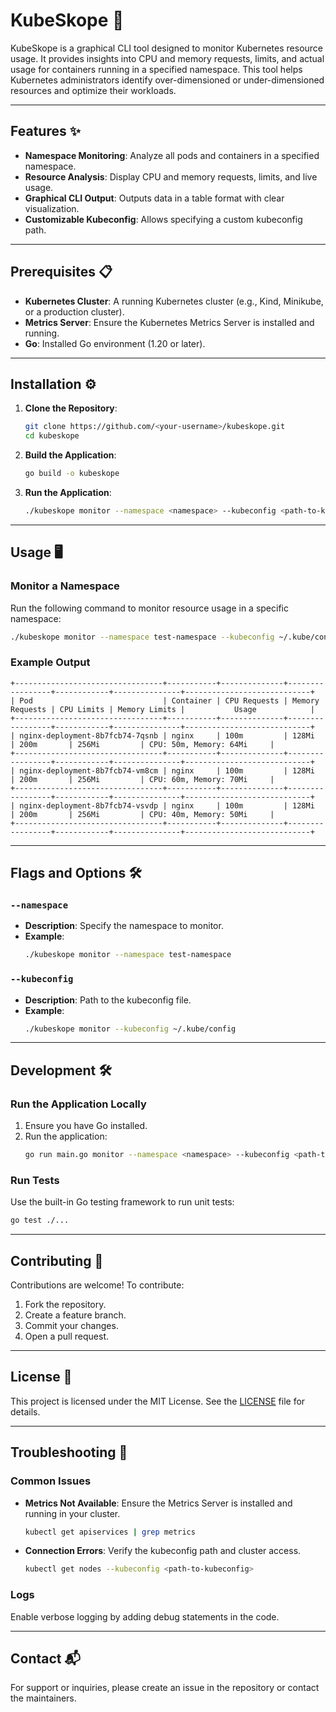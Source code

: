 # KubeSkope 🚀

KubeSkope is a graphical CLI tool designed to monitor Kubernetes resource usage. It provides insights into CPU and memory requests, limits, and actual usage for containers running in a specified namespace. This tool helps Kubernetes administrators identify over-dimensioned or under-dimensioned resources and optimize their workloads.

---

## Features ✨

- **Namespace Monitoring**: Analyze all pods and containers in a specified namespace.
- **Resource Analysis**: Display CPU and memory requests, limits, and live usage.
- **Graphical CLI Output**: Outputs data in a table format with clear visualization.
- **Customizable Kubeconfig**: Allows specifying a custom kubeconfig path.

---

## Prerequisites 📋

- **Kubernetes Cluster**: A running Kubernetes cluster (e.g., Kind, Minikube, or a production cluster).
- **Metrics Server**: Ensure the Kubernetes Metrics Server is installed and running.
- **Go**: Installed Go environment (1.20 or later).

---

## Installation ⚙️

1. **Clone the Repository**:

   ```bash
   git clone https://github.com/<your-username>/kubeskope.git
   cd kubeskope
   ```

2. **Build the Application**:

   ```bash
   go build -o kubeskope
   ```

3. **Run the Application**:

   ```bash
   ./kubeskope monitor --namespace <namespace> --kubeconfig <path-to-kubeconfig>
   ```

---

## Usage 🖥️

### Monitor a Namespace

Run the following command to monitor resource usage in a specific namespace:

```bash
./kubeskope monitor --namespace test-namespace --kubeconfig ~/.kube/config
```

### Example Output

```plaintext
+---------------------------------+-----------+--------------+-----------------+------------+---------------+----------------------------+
| Pod                             | Container | CPU Requests | Memory Requests | CPU Limits | Memory Limits |           Usage            |
+---------------------------------+-----------+--------------+-----------------+------------+---------------+----------------------------+
| nginx-deployment-8b7fcb74-7qsnb | nginx     | 100m         | 128Mi           | 200m       | 256Mi         | CPU: 50m, Memory: 64Mi     |
+---------------------------------+-----------+--------------+-----------------+------------+---------------+----------------------------+
| nginx-deployment-8b7fcb74-vm8cm | nginx     | 100m         | 128Mi           | 200m       | 256Mi         | CPU: 60m, Memory: 70Mi     |
+---------------------------------+-----------+--------------+-----------------+------------+---------------+----------------------------+
| nginx-deployment-8b7fcb74-vsvdp | nginx     | 100m         | 128Mi           | 200m       | 256Mi         | CPU: 40m, Memory: 50Mi     |
+---------------------------------+-----------+--------------+-----------------+------------+---------------+----------------------------+
```

---

## Flags and Options 🛠️

### `--namespace`

- **Description**: Specify the namespace to monitor.
- **Example**:
  ```bash
  ./kubeskope monitor --namespace test-namespace
  ```

### `--kubeconfig`

- **Description**: Path to the kubeconfig file.
- **Example**:
  ```bash
  ./kubeskope monitor --kubeconfig ~/.kube/config
  ```

---

## Development 🛠️

### Run the Application Locally

1. Ensure you have Go installed.
2. Run the application:
   ```bash
   go run main.go monitor --namespace <namespace> --kubeconfig <path-to-kubeconfig>
   ```

### Run Tests

Use the built-in Go testing framework to run unit tests:

```bash
go test ./...
```

---

## Contributing 🤝

Contributions are welcome! To contribute:

1. Fork the repository.
2. Create a feature branch.
3. Commit your changes.
4. Open a pull request.

---

## License 📜

This project is licensed under the MIT License. See the [LICENSE](LICENSE) file for details.

---

## Troubleshooting 🐛

### Common Issues

- **Metrics Not Available**: Ensure the Metrics Server is installed and running in your cluster.
  ```bash
  kubectl get apiservices | grep metrics
  ```
- **Connection Errors**: Verify the kubeconfig path and cluster access.
  ```bash
  kubectl get nodes --kubeconfig <path-to-kubeconfig>
  ```

### Logs

Enable verbose logging by adding debug statements in the code.

---

## Contact 📬

For support or inquiries, please create an issue in the repository or contact the maintainers.


